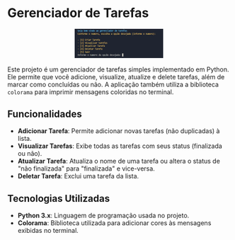 # Gerenciador de Tarefas

<div align="center">
  <img src="./01.png" alt="Exemplo Projeto" width="200">
</div>

Este projeto é um gerenciador de tarefas simples implementado em Python. Ele permite que você adicione, visualize, atualize e delete tarefas, além de marcar como concluídas ou não. A aplicação também utiliza a biblioteca `colorama` para imprimir mensagens coloridas no terminal.

## Funcionalidades

- **Adicionar Tarefa**: Permite adicionar novas tarefas (não duplicadas) à lista.
- **Visualizar Tarefas**: Exibe todas as tarefas com seus status (finalizada ou não).
- **Atualizar Tarefa**: Atualiza o nome de uma tarefa ou altera o status de "não finalizada" para "finalizada" e vice-versa.
- **Deletar Tarefa**: Exclui uma tarefa da lista.

## Tecnologias Utilizadas

- **Python 3.x**: Linguagem de programação usada no projeto.
- **Colorama**: Biblioteca utilizada para adicionar cores às mensagens exibidas no terminal.
